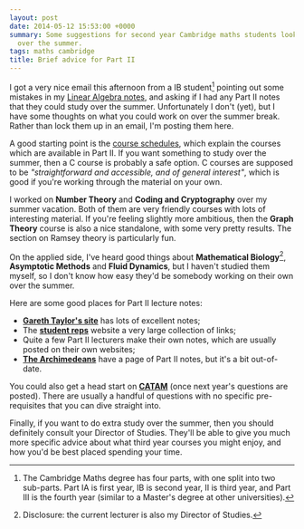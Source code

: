 ```yaml
---
layout: post
date: 2014-05-12 15:53:00 +0000
summary: Some suggestions for second year Cambridge maths students looking for work
  over the summer.
tags: maths cambridge
title: Brief advice for Part II
---
```


I got a very nice email this afternoon from a IB student[^1] pointing out some mistakes in my [Linear Algebra notes][linalg], and asking if I had any Part II notes that they could study over the summer. Unfortunately I don't (yet), but I have some thoughts on what you could work on over the summer break. Rather than lock them up in an email, I'm posting them here.

<!-- summary -->

A good starting point is the [course schedules][sched], which explain the courses which are available in Part II. If you want something to study over the summer, then a C&nbsp;course is probably a safe option. C&nbsp;courses are supposed to be *"straightforward and accessible, and of general interest"*, which is good if you're working through the material on your own.

I worked on **Number Theory** and **Coding and Cryptography** over my summer vacation. Both of them are very friendly courses with lots of interesting material. If you're feeling slightly more ambitious, then the **Graph Theory** course is also a nice standalone, with some very pretty results. The section on Ramsey theory is particularly fun.

On the applied side, I've heard good things about **Mathematical Biology**[^2], **Asymptotic Methods** and **Fluid Dynamics**, but I haven't studied them myself, so I don't know how easy they'd be somebody working on their own over the summer.

Here are some good places for Part II lecture notes:

* [**Gareth Taylor's site**][gareth] has lots of excellent notes;
* The [**student reps**](http://www.maths.cam.ac.uk/studentreps/tripos.html) website a very large collection of links;
* Quite a few Part II lecturers make their own notes, which are usually posted on their own websites;
* [**The Archimedeans**][archim] have a page of Part II notes, but it's a bit out-of-date.

You could also get a head start on [**CATAM**][catam] (once next year's questions are posted). There are usually a handful of questions with no specific pre-requisites that you can dive straight into.

Finally, if you want to do extra study over the summer, then you should definitely consult your Director of Studies. They'll be able to give you much more specific advice about what third year courses you might enjoy, and how you'd be best placed spending your time.

[^1]: The Cambridge Maths degree has four parts, with one split into two sub-parts. Part IA is first year, IB is second year, II is third year, and Part III is the fourth year (similar to a Master's degree at other universities).

[^2]: Disclosure: the current lecturer is also my Director of Studies.

[linalg]: http://alexwlchan.net/maths/

[gareth]: http://tartarus.org/gareth/maths/notes/
[sched]: http://www.maths.cam.ac.uk/undergrad/course/schedules.pdf
[archim]: http://www.archim.org.uk/lecturenotes_ii.php
[catam]: http://www.maths.cam.ac.uk/undergrad/catam/II/
